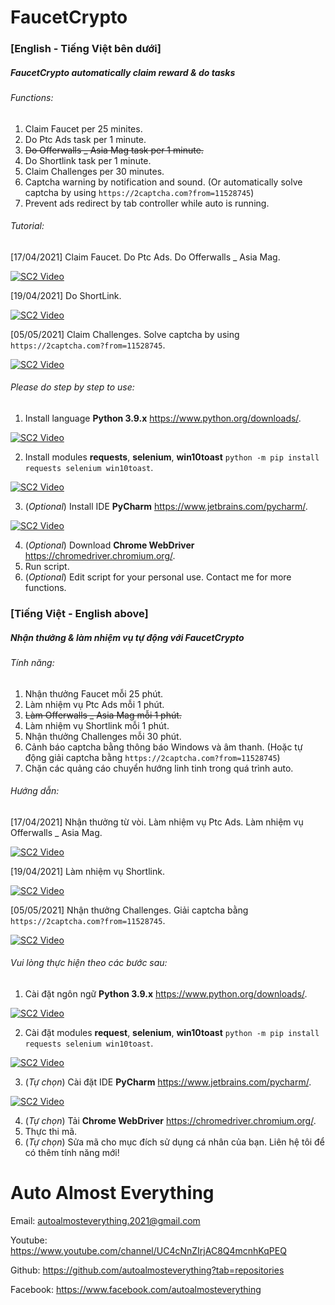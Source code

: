 # FaucetCrypto

### [English - Tiếng Việt bên dưới]

##### FaucetCrypto automatically claim reward & do tasks

###### Functions:

1. Claim Faucet per 25 minites.
2. Do Ptc Ads task per 1 minute.
3. ~~Do Offerwalls _ Asia Mag task per 1 minute.~~
4. Do Shortlink task per 1 minute.
5. Claim Challenges per 30 minutes.
6. Captcha warning by notification and sound. (Or automatically solve captcha by using `https://2captcha.com?from=11528745`)
7. Prevent ads redirect by tab controller while auto is running.

###### Tutorial:

[17/04/2021] Claim Faucet. Do Ptc Ads. Do Offerwalls _ Asia Mag.

[![SC2 Video](http://i3.ytimg.com/vi/0B6Jy9-OZ2M/maxresdefault.jpg)](https://www.youtube.com/watch?v=0B6Jy9-OZ2M)

[19/04/2021] Do ShortLink.

[![SC2 Video](http://i3.ytimg.com/vi/L7G-1abgmwA/maxresdefault.jpg)](https://www.youtube.com/watch?v=L7G-1abgmwA)

[05/05/2021] Claim Challenges. Solve captcha by using `https://2captcha.com?from=11528745`.

[![SC2 Video](http://i3.ytimg.com/vi/-WruUpRYzEw/maxresdefault.jpg)](https://www.youtube.com/watch?v=-WruUpRYzEw)

###### Please do step by step to use:

1. Install language **Python 3.9.x** https://www.python.org/downloads/.

[![SC2 Video](http://i3.ytimg.com/vi/_CoijjMXvYY/hqdefault.jpg)](https://www.youtube.com/watch?v=_CoijjMXvYY)

2. Install modules **requests**, **selenium**, **win10toast** `python -m pip install requests selenium win10toast`.
   
[![SC2 Video](http://i3.ytimg.com/vi/SQQRYAMl8Jk/hqdefault.jpg)](https://www.youtube.com/watch?v=SQQRYAMl8Jk)
   
3. (_Optional_) Install IDE **PyCharm** https://www.jetbrains.com/pycharm/.
   
[![SC2 Video](http://i3.ytimg.com/vi/FqEXepao0go/hqdefault.jpg)](https://www.youtube.com/watch?v=FqEXepao0go)
   
4. (_Optional_) Download **Chrome WebDriver** https://chromedriver.chromium.org/.
5. Run script.
6. (_Optional_) Edit script for your personal use. Contact me for more functions.

### [Tiếng Việt - English above]

##### Nhận thưởng & làm nhiệm vụ tự động với FaucetCrypto

###### Tính năng:

1. Nhận thưởng Faucet mỗi 25 phút.
2. Làm nhiệm vụ Ptc Ads mỗi 1 phút.
3. ~~Làm Offerwalls _ Asia Mag mỗi 1 phút.~~
4. Làm nhiệm vụ Shortlink mỗi 1 phút.
5. Nhận thưởng Challenges mỗi 30 phút.
6. Cảnh báo captcha bằng thông báo Windows và âm thanh. (Hoặc tự động giải captcha bằng `https://2captcha.com?from=11528745`)
7. Chặn các quảng cáo chuyển hướng linh tinh trong quá trình auto.

###### Hướng dẫn:

[17/04/2021] Nhận thưởng từ vòi. Làm nhiệm vụ Ptc Ads. Làm nhiệm vụ Offerwalls _ Asia Mag.

[![SC2 Video](http://i3.ytimg.com/vi/0B6Jy9-OZ2M/maxresdefault.jpg)](https://www.youtube.com/watch?v=0B6Jy9-OZ2M)

[19/04/2021] Làm nhiệm vụ Shortlink.

[![SC2 Video](http://i3.ytimg.com/vi/L7G-1abgmwA/maxresdefault.jpg)](https://www.youtube.com/watch?v=L7G-1abgmwA)

[05/05/2021] Nhận thưởng Challenges. Giải captcha bằng `https://2captcha.com?from=11528745`.

[![SC2 Video](http://i3.ytimg.com/vi/-WruUpRYzEw/maxresdefault.jpg)](https://www.youtube.com/watch?v=-WruUpRYzEw)

###### Vui lòng thực hiện theo các bước sau:

1. Cài đặt ngôn ngữ **Python 3.9.x** https://www.python.org/downloads/.

[![SC2 Video](http://i3.ytimg.com/vi/_CoijjMXvYY/hqdefault.jpg)](https://www.youtube.com/watch?v=_CoijjMXvYY)
   
2. Cài đặt modules **request**, **selenium**, **win10toast** `python -m pip install requests selenium win10toast`.

[![SC2 Video](http://i3.ytimg.com/vi/SQQRYAMl8Jk/hqdefault.jpg)](https://www.youtube.com/watch?v=SQQRYAMl8Jk)
   
3. (_Tự chọn_) Cài đặt IDE **PyCharm** https://www.jetbrains.com/pycharm/.

[![SC2 Video](http://i3.ytimg.com/vi/FqEXepao0go/hqdefault.jpg)](https://www.youtube.com/watch?v=FqEXepao0go)
   
4. (_Tự chọn_) Tải **Chrome WebDriver** https://chromedriver.chromium.org/.
5. Thực thi mã.
6. (_Tự chọn_) Sửa mã cho mục đích sử dụng cá nhân của bạn. Liên hệ tôi để có thêm tính năng mới!

# Auto Almost Everything

Email: autoalmosteverything.2021@gmail.com

Youtube: https://www.youtube.com/channel/UC4cNnZIrjAC8Q4mcnhKqPEQ

Github: https://github.com/autoalmosteverything?tab=repositories

Facebook: https://www.facebook.com/autoalmosteverything
